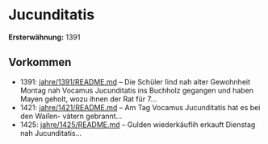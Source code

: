 # Jucunditatis

**Ersterwähnung:** 1391

## Vorkommen
- 1391: [jahre/1391/README.md](../jahre/1391/README.md) – Die Schüler ſind nah alter Gewohnheit Montag nah
Vocamus Jucunditatis ins Buchholz gegangen und haben
Mayen geholt, wozu ihnen der Rat für 7...
- 1421: [jahre/1421/README.md](../jahre/1421/README.md) – Am Tag Vocamus Jucunditatis hat es bei den Waiſen-
vätern gebrannt...
- 1425: [jahre/1425/README.md](../jahre/1425/README.md) – Gulden wiederkäuflih erkauft
Dienstag nah Jucunditatis...
